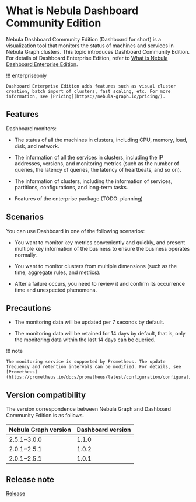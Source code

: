 # What is Nebula Dashboard Community Edition

Nebula Dashboard Community Edition (Dashboard for short) is a visualization tool that monitors the status of machines and services in Nebula Graph clusters. This topic introduces Dashboard Community Edition. For details of Dashboard Enterprise Edition, refer to [What is Nebula Dashboard Enterprise Edition](../nebula-dashboard-ent/1.what-is-dashboard-ent.md).

!!! enterpriseonly

    Dashboard Enterprise Edition adds features such as visual cluster creation, batch import of clusters, fast scaling, etc. For more information, see [Pricing](https://nebula-graph.io/pricing/).

## Features

Dashboard monitors:

- The status of all the machines in clusters, including CPU, memory, load, disk, and network.

- The information of all the services in clusters, including the IP addresses, versions, and monitoring metrics (such as the number of queries, the latency of queries, the latency of heartbeats, and so on).
  
- The information of clusters, including the information of services, partitions, configurations, and long-term tasks.

- Features of the enterprise package (TODO: planning)

## Scenarios

You can use Dashboard in one of the following scenarios:

- You want to monitor key metrics conveniently and quickly, and present multiple key information of the business to ensure the business operates normally.

- You want to monitor clusters from multiple dimensions (such as the time, aggregate rules, and metrics).

- After a failure occurs, you need to review it and confirm its occurrence time and unexpected phenomena.

## Precautions

- The monitoring data will be updated per 7 seconds by default.

- The monitoring data will be retained for 14 days by default, that is, only the monitoring data within the last 14 days can be queried.

!!! note

    The monitoring service is supported by Prometheus. The update frequency and retention intervals can be modified. For details, see [Prometheus](https://prometheus.io/docs/prometheus/latest/configuration/configuration/).

## Version compatibility

The version correspondence between Nebula Graph and Dashboard Community Edition is as follows.

|Nebula Graph version|Dashboard version|
|:---|:---|
|2.5.1~3.0.0|1.1.0|
|2.0.1~2.5.1|1.0.2|
|2.0.1~2.5.1|1.0.1|

## Release note

[Release](https://github.com/vesoft-inc/nebula-dashboard/releases/tag/{{dashboard.branch}})
